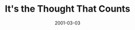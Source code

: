 ---
layout: message
category: message
series: "Three Lies We Believe"
title: "It's the Thought That Counts "
date: 2001-03-03
audio-description: "These lies, while subtle, are the ones that are influencing our biggest life choices. "
audio: ""
audio-title: "It's the Thought That Counts "
audio-duration: ":"
---